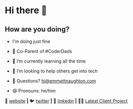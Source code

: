 # Hi there 👋

## How are you doing? 

- I'm doing just fine




- 🧱 Co-Parent of #CoderDads 
- 🌱 I’m currently learning all the time
- 🤔 I’m looking to help others get into tech
- 💬 Questions? hi@emmettnaughton.com
- 😄 Pronouns: he/him



🏡 [website][website] **|** 
🐦 [twitter][twitter] **|** 
👔 [linkedin][linkedin] **|**
👷‍♂️ [Latest Client Project][Clause]

[website]: https://emmettnaughton.com
[twitter]: https://twitter.com/emmettnaughton
[linkedin]: https://www.linkedin.com/in/emmett-naughton/
[Clause]: https://clause.io/
